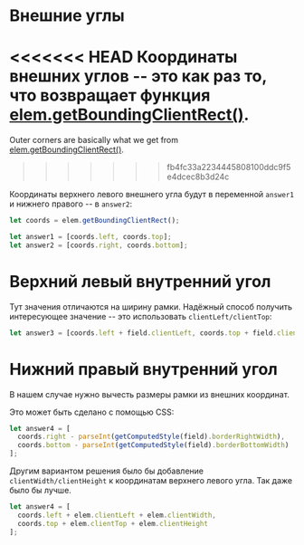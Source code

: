 # Внешние углы

<<<<<<< HEAD
Координаты внешних углов -- это как раз то, что возвращает функция [elem.getBoundingClientRect()](https://developer.mozilla.org/ru/docs/DOM/element.getBoundingClientRect).
=======
Outer corners are basically what we get from [elem.getBoundingClientRect()](https://developer.mozilla.org/en-US/docs/DOM/element.getBoundingClientRect).
>>>>>>> fb4fc33a2234445808100ddc9f5e4dcec8b3d24c

Координаты верхнего левого внешнего угла будут в переменной `answer1` и нижнего правого -- в `answer2`:

```js
let coords = elem.getBoundingClientRect();

let answer1 = [coords.left, coords.top];
let answer2 = [coords.right, coords.bottom];
```

# Верхний левый внутренний угол

Тут значения отличаются на ширину рамки. Надёжный способ получить интересующее значение -- это использовать `clientLeft/clientTop`:

```js
let answer3 = [coords.left + field.clientLeft, coords.top + field.clientTop];
```

# Нижний правый внутренний угол

В нашем случае нужно вычесть размеры рамки из внешних координат.

Это может быть сделано с помощью CSS:

```js
let answer4 = [
  coords.right - parseInt(getComputedStyle(field).borderRightWidth),
  coords.bottom - parseInt(getComputedStyle(field).borderBottomWidth)
];
```

Другим вариантом решения было бы добавление `clientWidth/clientHeight` к координатам верхнего левого угла. Так даже было бы лучше.

```js
let answer4 = [
  coords.left + elem.clientLeft + elem.clientWidth,
  coords.top + elem.clientTop + elem.clientHeight
];
```
